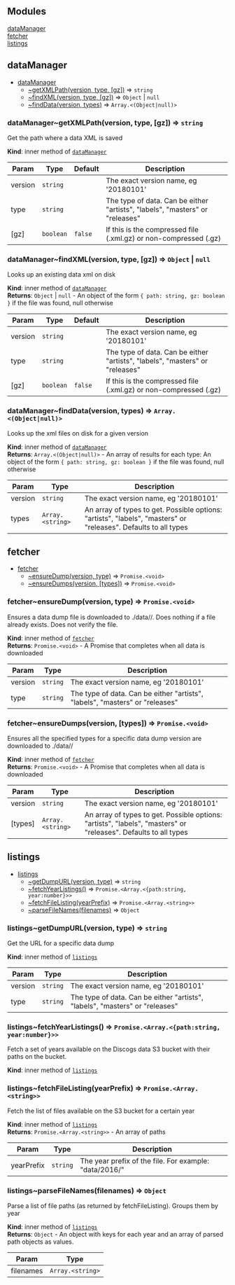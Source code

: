 ## Modules

<dl>
<dt><a href="#module_dataManager">dataManager</a></dt>
<dd></dd>
<dt><a href="#module_fetcher">fetcher</a></dt>
<dd></dd>
<dt><a href="#module_listings">listings</a></dt>
<dd></dd>
</dl>

<a name="module_dataManager"></a>

## dataManager

* [dataManager](#module_dataManager)
    * [~getXMLPath(version, type, [gz])](#module_dataManager..getXMLPath) ⇒ <code>string</code>
    * [~findXML(version, type, [gz])](#module_dataManager..findXML) ⇒ <code>Object</code> \| <code>null</code>
    * [~findData(version, types)](#module_dataManager..findData) ⇒ <code>Array.&lt;(Object\|null)&gt;</code>

<a name="module_dataManager..getXMLPath"></a>

### dataManager~getXMLPath(version, type, [gz]) ⇒ <code>string</code>
Get the path where a data XML is saved

**Kind**: inner method of [<code>dataManager</code>](#module_dataManager)  

| Param | Type | Default | Description |
| --- | --- | --- | --- |
| version | <code>string</code> |  | The exact version name, eg '20180101' |
| type | <code>string</code> |  | The type of data. Can be either "artists", "labels", "masters" or "releases" |
| [gz] | <code>boolean</code> | <code>false</code> | If this is the compressed file (.xml.gz) or non-compressed (.gz) |

<a name="module_dataManager..findXML"></a>

### dataManager~findXML(version, type, [gz]) ⇒ <code>Object</code> \| <code>null</code>
Looks up an existing data xml on disk

**Kind**: inner method of [<code>dataManager</code>](#module_dataManager)  
**Returns**: <code>Object</code> \| <code>null</code> - An object of the form `{ path: string, gz: boolean }`if the file was found, null otherwise  

| Param | Type | Default | Description |
| --- | --- | --- | --- |
| version | <code>string</code> |  | The exact version name, eg '20180101' |
| type | <code>string</code> |  | The type of data. Can be either "artists", "labels", "masters" or "releases" |
| [gz] | <code>boolean</code> | <code>false</code> | If this is the compressed file (.xml.gz) or non-compressed (.gz) |

<a name="module_dataManager..findData"></a>

### dataManager~findData(version, types) ⇒ <code>Array.&lt;(Object\|null)&gt;</code>
Looks up the xml files on disk for a given version

**Kind**: inner method of [<code>dataManager</code>](#module_dataManager)  
**Returns**: <code>Array.&lt;(Object\|null)&gt;</code> - An array of results for each type:An object of the form `{ path: string, gz: boolean }` if the file was found,null otherwise  

| Param | Type | Description |
| --- | --- | --- |
| version | <code>string</code> | The exact version name, eg '20180101' |
| types | <code>Array.&lt;string&gt;</code> | An array of types to get. Possible options: "artists", "labels", "masters" or "releases".  Defaults to all types |

<a name="module_fetcher"></a>

## fetcher

* [fetcher](#module_fetcher)
    * [~ensureDump(version, type)](#module_fetcher..ensureDump) ⇒ <code>Promise.&lt;void&gt;</code>
    * [~ensureDumps(version, [types])](#module_fetcher..ensureDumps) ⇒ <code>Promise.&lt;void&gt;</code>

<a name="module_fetcher..ensureDump"></a>

### fetcher~ensureDump(version, type) ⇒ <code>Promise.&lt;void&gt;</code>
Ensures a data dump file is downloaded to ./data/<version>/. Doesnothing if a file already exists. Does not verify the file.

**Kind**: inner method of [<code>fetcher</code>](#module_fetcher)  
**Returns**: <code>Promise.&lt;void&gt;</code> - A Promise that completes when all data isdownloaded  

| Param | Type | Description |
| --- | --- | --- |
| version | <code>string</code> | The exact version name, eg '20180101' |
| type | <code>string</code> | The type of data. Can be either "artists", "labels", "masters" or "releases" |

<a name="module_fetcher..ensureDumps"></a>

### fetcher~ensureDumps(version, [types]) ⇒ <code>Promise.&lt;void&gt;</code>
Ensures all the specified types for a specific data dump version aredownloaded to ./data/<version>/

**Kind**: inner method of [<code>fetcher</code>](#module_fetcher)  
**Returns**: <code>Promise.&lt;void&gt;</code> - A Promise that completes when all data isdownloaded  

| Param | Type | Description |
| --- | --- | --- |
| version | <code>string</code> | The exact version name, eg '20180101' |
| [types] | <code>Array.&lt;string&gt;</code> | An array of types to get. Possible options: "artists", "labels", "masters" or "releases".  Defaults to all types |

<a name="module_listings"></a>

## listings

* [listings](#module_listings)
    * [~getDumpURL(version, type)](#module_listings..getDumpURL) ⇒ <code>string</code>
    * [~fetchYearListings()](#module_listings..fetchYearListings) ⇒ <code>Promise.&lt;Array.&lt;{path:string, year:number}&gt;&gt;</code>
    * [~fetchFileListing(yearPrefix)](#module_listings..fetchFileListing) ⇒ <code>Promise.&lt;Array.&lt;string&gt;&gt;</code>
    * [~parseFileNames(filenames)](#module_listings..parseFileNames) ⇒ <code>Object</code>

<a name="module_listings..getDumpURL"></a>

### listings~getDumpURL(version, type) ⇒ <code>string</code>
Get the URL for a specific data dump

**Kind**: inner method of [<code>listings</code>](#module_listings)  

| Param | Type | Description |
| --- | --- | --- |
| version | <code>string</code> | The exact version name, eg '20180101' |
| type | <code>string</code> | The type of data. Can be either "artists", "labels", "masters" or "releases" |

<a name="module_listings..fetchYearListings"></a>

### listings~fetchYearListings() ⇒ <code>Promise.&lt;Array.&lt;{path:string, year:number}&gt;&gt;</code>
Fetch a set of years available on the Discogs data S3 bucket with theirpaths on the bucket.

**Kind**: inner method of [<code>listings</code>](#module_listings)  
<a name="module_listings..fetchFileListing"></a>

### listings~fetchFileListing(yearPrefix) ⇒ <code>Promise.&lt;Array.&lt;string&gt;&gt;</code>
Fetch the list of files available on the S3 bucket for a certain year

**Kind**: inner method of [<code>listings</code>](#module_listings)  
**Returns**: <code>Promise.&lt;Array.&lt;string&gt;&gt;</code> - An array of paths  

| Param | Type | Description |
| --- | --- | --- |
| yearPrefix | <code>string</code> | The year prefix of the file. For example: "data/2016/" |

<a name="module_listings..parseFileNames"></a>

### listings~parseFileNames(filenames) ⇒ <code>Object</code>
Parse a list of file paths (as returned by fetchFileListing). Groups themby year

**Kind**: inner method of [<code>listings</code>](#module_listings)  
**Returns**: <code>Object</code> - An object with keys for each year and an array of parsedpath objects as values.  

| Param | Type |
| --- | --- |
| filenames | <code>Array.&lt;string&gt;</code> | 

